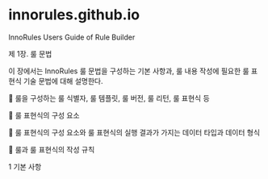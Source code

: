 # innorules.github.io
InnoRules Users Guide of Rule Builder

제 1장. 룰 문법

이 장에서는 InnoRules 룰 문법을 구성하는 기본 사항과, 룰 내용 작성에 필요한 룰 표현식 기술 문법에 대해 설명한다.

	룰을 구성하는 룰 식별자, 룰 템플릿, 룰 버전, 룰 리턴, 룰 표현식 등

	룰 표현식의 구성 요소

	룰 표현식의 구성 요소와 룰 표현식의 실행 결과가 가지는 데이터 타입과 데이터 형식

	룰과 룰 표현식의 작성 규칙

1 	기본 사항
